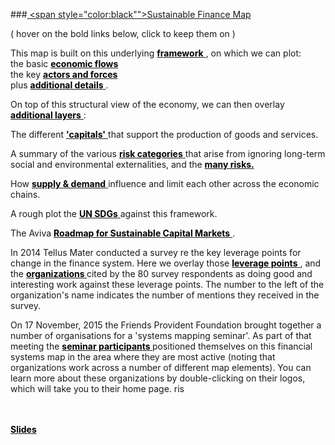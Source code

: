 ###<a href="#/?on=Map&panx=2000&pany=1200&zoom=1.1&epane=0&info=info.txt" class="slide"> <span style="color:black"">Sustainable Finance Map</span> </a>

( hover on the bold links below, click to keep them on )  

This map is built on this underlying
<a href="#/?on=Map&panx=2000&pany=1200&zoom=1.1&epane=0" class="slide"> <span style="color:black"><b>framework</b></span> </a>, 
on which we can plot:<br>
the basic 
<a href="#/?on=Map&open=Finance&open=SupplyChain&open=Communities&panx=2000&pany=1200&zoom=1.1&panx=2000&pany=1200&zoom=1.1&epane=0" class="slide"> <span style="color:black"><b>economic flows</b></span> </a><br>
the key 
<a href="#/?on=Map&open=Government&open=StateFinance&open=Pressure&open=Banking&open=Finance&open=SupplyChain&open=Communities&open=Information&open=Media&open=Research&open=NaturalEnvironment&panx=2000&pany=1200&zoom=1.1&epane=0"   class="slide"  > <span style="color:black"><b>actors and forces</b></span> </a><br>
plus 
<a href="#/?on=Map&openall=Structure&close=CorporateManagement&panx=2000&pany=1200&zoom=1.1&epane=0" class="slide"> <span style="color:black"><b>additional details</b></span> </a>.

On top of this structural view of the economy, we can then overlay 
<a href="#/?on=Map&openall=Structure&close=CorporateManagement&open=Layers&panx=2000&pany=1200&zoom=1.1&epane=0" class="slide"> <span style="color:black"><b>additional layers</b></span> </a>:

The different 
<a href="#/?on=Map&openall=Structure&close=CorporateManagement&open=Capitals&panx=2000&pany=1200&zoom=1.1&epane=0" class="slide"> <span style="color:black"><b>'capitals'</b></span> </a> 
that support the production of goods and services.

A summary of the various 
<a href="#/?on=Map&openall=Structure&close=CorporateManagement&open=Risks&panx=2000&pany=1200&zoom=1.1&epane=0" class="slide"> <span style="color:black"><b>risk categories</b></span> </a> 
that arise from ignoring long-term social and environmental externalities, and the 
<a href="#/?on=Map&openall=Structure&close=CorporateManagement&openall=Risks&panx=2000&pany=1200&zoom=1.1&epane=0" class="slide"> <span style="color:black"><b>many risks.</b></span> </a> 

How 
<a href="#/?on=Map&openall=Structure&close=CorporateManagement&open=SupplyDemand&panx=2000&pany=1200&zoom=1.1&epane=0" class="slide"> <span style="color:black"><b>supply & demand</b></span> </a> 
influence and limit each other across the economic chains.

A rough plot the 
<a href="#/?on=Map&openall=Structure&close=CorporateManagement&open=SDGs&panx=2700&pany=1200&zoom=1.4&epane=280" class="slide"> <span style="color:black"><b>UN SDGs</b></span> </a> 
against this framework.

The Aviva 
<a href="#/?on=Map&openall=Structure&close=CorporateManagement&openall=AvivaRoadmap&panx=2000&pany=1200&zoom=1.1&epane=280" class="slide"> <span style="color:black"><b>Roadmap for Sustainable Capital Markets</b></span> </a>.

In 2014 Tellus Mater conducted a survey re the key leverage points for change in the finance system. Here we overlay those
<a href="#/?on=Map&openall=Structure&close=CorporateManagement&open=SurveyLPs&close=SurveyOrgs&close=FriendsProvidentMeeting&close=SDGs&panx=2000&pany=1200&zoom=1.1&epane=0" class="slide"> <span style="color:black"> <b>leverage points</b></span> </a>
, and the
<a href="#/?on=Map&openall=Structure&close=CorporateManagement&open=SurveyLPs&open=SurveyOrgs&close=FriendsProvidentMeeting&close=SDGs&panx=2000&pany=1200&zoom=1.1&epane=0" class="slide"> <span style="color:black"> <b>organizations </b></span> </a>
cited by the 80 survey respondents as doing good and interesting work against these leverage points.  The number to the left of the organization's name indicates the number of mentions they received in the survey.

On 17 November, 2015 the Friends Provident Foundation brought together a number of organisations for a 'systems mapping seminar'.  As part of that meeting the 
<a href="#/?on=Map&openall=Structure&close=CorporateManagement&open=FriendsProvidentMeeting&close=SDGs&panx=2000&pany=1200&zoom=1.1&epane=0" class="slide"> <span style="color:black">  <b> seminar participants  </b> </span> </a> 
positioned themselves on this financial systems map in the area where they are most active (noting that organizations work across a number of different map elements).  You can learn more about these organizations by double-clicking on their logos, which will take you to their home page.
ris

<br><br>
<a href="#/?+++&story=seSlides.md" > <span style="color:black">  <b>Slides</b> </span> </a>
<br><br> 